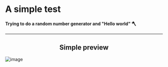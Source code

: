 # A simple test

<h4>Trying to do a random number generator and "Hello world" 🪓</h4>

<hr>

<h2 align = center>Simple preview</h2>

![image](https://github.com/htklucas/test/assets/161860612/e57b9097-64c0-44fe-9814-165345ac5912)
